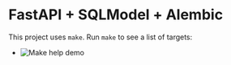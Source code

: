 # FastAPI + SQLModel + Alembic

This project uses `make`. Run `make` to see a list of targets:

- ![Make help demo](https://imagedelivery.net/jUwSKjsiLWz8U8lfkVW6uQ/5853efd2-27ee-4195-401d-ec8ac92aa900/public)